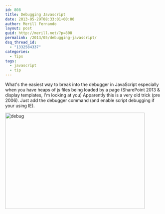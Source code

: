 ```yaml
---
id: 808
title: Debugging Javascript
date: 2013-05-29T08:33:01+00:00
author: Merill Fernando
layout: post
guid: http://merill.net/?p=808
permalink: /2013/05/debugging-javascript/
dsq_thread_id:
  - "1332584337"
categories:
  - Tips
tags:
  - javascript
  - tip
---
```

What's the easiest way to break into the debugger in JavaScript especially when you have heaps of js files being loaded by a page (SharePoint 2013 &amp; display templates, I'm looking at you)
Apparently this is a very old trick (pre 2006). Just add the debugger command (and enable script debugging if your using IE).

<img class="alignnone size-full wp-image-829" alt="debug" src="https://merill.net/wp-content/uploads/2013/05/debug.png" width="447" height="308" />